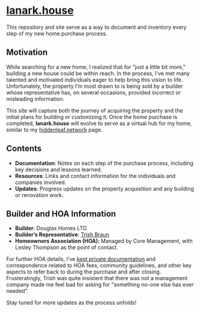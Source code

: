 # [lanark.house](https://lanark.house)

This repository and site serve as a way to document and inventory every step of my new home purchase process.

## Motivation

While searching for a new home, I realized that for "just a little bit more," building a new house could be within reach. In the process, I've met many talented and motivated individuals eager to help bring this vision to life. Unfortunately, the property I’m most drawn to is being sold by a builder whose representative has, on several occasions, provided incorrect or misleading information.

This site will capture both the journey of acquiring the property and the initial plans for building or customizing it. Once the home purchase is completed, **lanark.house** will evolve to serve as a virtual hub for my home, similar to my [hiddenleaf.network](https://hiddenleaf.network) page.

## Contents

- **Documentation**: Notes on each step of the purchase process, including key decisions and lessons learned.
- **Resources**: Links and contact information for the individuals and companies involved.
- **Updates**: Progress updates on the property acquisition and any building or renovation work.

## Builder and HOA Information

- **Builder**: Douglas Homes LTD
- **Builder’s Representative**: [Trish Braun](mailto:Trish.braun@shaw.ca)
- **Homeowners Association (HOA)**: Managed by Core Management, with Lesley Thompson as the point of contact.

For further HOA details, I’ve [kept private documentation](https://drive.google.com/drive/folders/12mOVpt3Z3Fo_Ow8LtMvxJz_7zgvSWNAO?usp=sharing) and correspondence related to HOA fees, community guidelines, and other key aspects to refer back to during the purchase and after closing.
Frusteratingly, Trish was quite insistent that there was not a management company made me feel bad for asking for "something no-one else has ever needed".

Stay tuned for more updates as the process unfolds!
